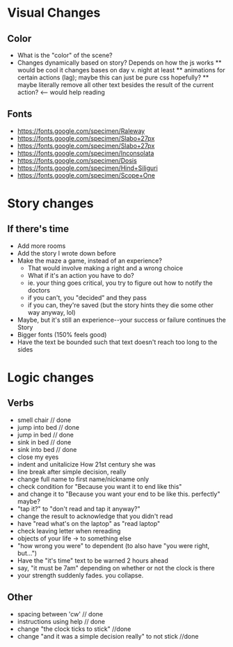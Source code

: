 # Visual Changes
## Color
* What is the "color" of the scene?
* Changes dynamically based on story? Depends on how the js works
** would be cool it changes bases on day v. night at least
** animations for certain actions (lag); maybe this can just be pure css hopefully?
** maybe literally remove all other text besides the result of the current action? <-- would help reading
## Fonts
* https://fonts.google.com/specimen/Raleway
* https://fonts.google.com/specimen/Slabo+27px
* https://fonts.google.com/specimen/Slabo+27px
* https://fonts.google.com/specimen/Inconsolata
* https://fonts.google.com/specimen/Dosis
* https://fonts.google.com/specimen/Hind+Siliguri
* https://fonts.google.com/specimen/Scope+One
# Story changes
## If there's time
* Add more rooms
* Add the story I wrote down before
* Make the maze a game, instead of an experience?
    - That would involve making a right and a wrong choice
    - What if it's an action you have to do?
    - ie. your thing goes critical, you try to figure out how to notify the doctors
    - if you can't, you "decided" and they pass
    - if you can, they're saved (but the story hints they die some other way anyway, lol)
* Maybe, but it's still an experience--your success or failure continues the Story
* Bigger fonts (150% feels good)
* Have the text be bounded such that text doesn't reach too long to the sides
# Logic changes
## Verbs
* smell chair       // done
* jump into bed     // done
* jump in bed       // done
* sink in bed       // done
* sink into bed     // done
* close my eyes
* indent and unitalicize How 21st century she was
* line break after simple decision, really
* change full name to first name/nickname only
* check condition for "Because you want it to end like this"
* and change it to "Because you want your end to be like this. perfectly" maybe?
* "tap it?" to "don't read and tap it anyway?"
* change the result to acknowledge that you didn't read
* have "read what's on the laptop" as "read laptop"
* check leaving letter when rereading
* objects of your life -> to something else
* "how wrong you were" to dependent (to also have "you were right, but...")
* Have the "it's time" text to be warned 2 hours ahead
* say, "it must be 7am" depending on whether or not the clock is there
* your strength suddenly fades. you collapse.
## Other
* spacing between 'cw'  // done
* instructions using help  // done
* change "the clock ticks to stick" //done
* change "and it was a simple decision really" to not stick  //done
